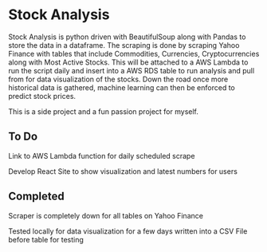 # Stock Analysis

Stock Analysis is python driven with BeautifulSoup along with Pandas to store the data in a dataframe. The scraping is done by scraping Yahoo Finance with tables that include Commodities, Currencies, Cryptocurrencies along with Most Active Stocks. This will be attached to a AWS Lambda to run the script daily and insert into a AWS RDS table to run analysis and pull from for data visualization of the stocks. Down the road once more historical data is gathered, machine learning can then be enforced to predict stock prices.

This is a side project and a fun passion project for myself. 

## To Do

Link to AWS Lambda function for daily scheduled scrape

Develop React Site to show visualization and latest numbers for users 

## Completed

Scraper is completely down for all tables on Yahoo Finance

Tested locally for data visualization for a few days written into a CSV File before table for testing
